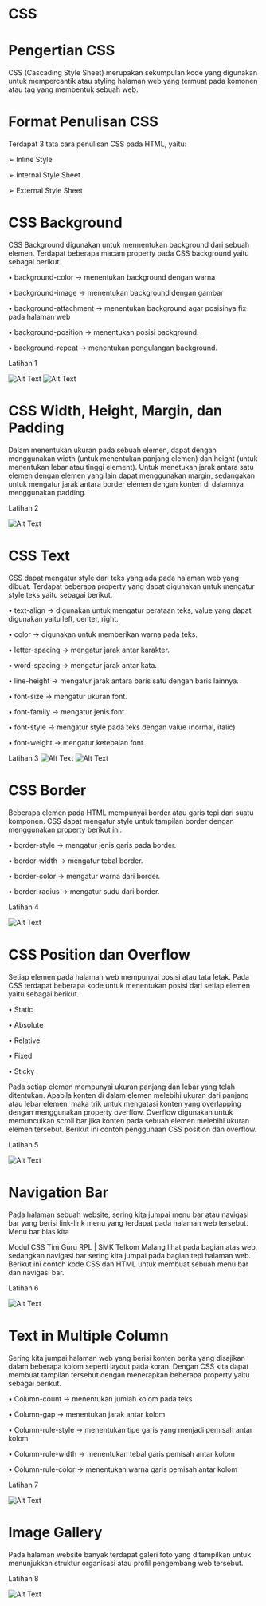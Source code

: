 # CSS

# Pengertian CSS

CSS (Cascading Style Sheet) merupakan sekumpulan kode yang digunakan
untuk mempercantik atau styling halaman web yang termuat pada komonen atau tag
yang membentuk sebuah web.

# Format Penulisan CSS

Terdapat 3 tata cara penulisan CSS pada HTML, yaitu:

➢ Inline Style

➢ Internal Style Sheet

➢ External Style Sheet

# CSS Background

CSS Background digunakan untuk mennentukan background dari sebuah elemen.
Terdapat beberapa macam property pada CSS background yaitu sebagai berikut.

• background-color → menentukan background dengan warna

• background-image → menentukan background dengan gambar

• background-attachment → menentukan background agar posisinya fix pada
halaman web

• background-position → menentukan posisi background.

• background-repeat → menentukan pengulangan background.


Latihan 1

![Alt Text](https://github.com/necha28/CSS/blob/master/lat1.1.PNG)
![Alt Text](https://github.com/necha28/CSS/blob/master/lat1.2.PNG)

# CSS Width, Height, Margin, dan Padding

Dalam menentukan ukuran pada sebuah elemen, dapat dengan menggunakan
width (untuk menentukan panjang elemen) dan height (untuk menentukan lebar
atau tinggi element). Untuk menetukan jarak antara satu elemen dengan elemen
yang lain dapat menggunakan margin, sedangakan untuk mengatur jarak antara
border elemen dengan konten di dalamnya menggunakan padding.


Latihan 2

![Alt Text](https://github.com/necha28/CSS/blob/master/lat2.PNG)

# CSS Text

CSS dapat mengatur style dari teks yang ada pada halaman web yang dibuat.
Terdapat beberapa property yang dapat digunakan untuk mengatur style teks yaitu
sebagai berikut.

• text-align → digunakan untuk mengatur perataan teks, value yang dapat
digunakan yaitu left, center, right.

• color → digunakan untuk memberikan warna pada teks.

• letter-spacing → mengatur jarak antar karakter.

• word-spacing → mengatur jarak antar kata.

• line-height → mengatur jarak antara baris satu dengan baris lainnya.

• font-size → mengatur ukuran font.

• font-family → mengatur jenis font.

• font-style → mengatur style pada teks dengan value (normal, italic)

• font-weight → mengatur ketebalan font.


Latihan 3
![Alt Text](https://github.com/necha28/CSS/blob/master/lat3.1.PNG)
![Alt Text](https://github.com/necha28/CSS/blob/master/lat3.2.PNG)

# CSS Border

Beberapa elemen pada HTML mempunyai border atau garis tepi dari suatu
komponen. CSS dapat mengatur style untuk tampilan border dengan
menggunakan property berikut ini.

• border-style → mengatur jenis garis pada border.

• border-width → mengatur tebal border.

• border-color → mengatur warna dari border.

• border-radius → mengatur sudu dari border.


Latihan 4

![Alt Text](https://github.com/necha28/CSS/blob/master/lat4.PNG)

# CSS Position dan Overflow

Setiap elemen pada halaman web mempunyai posisi atau tata letak. Pada CSS
terdapat beberapa kode untuk menentukan posisi dari setiap elemen yaitu sebagai
berikut.

• Static

• Absolute

• Relative

• Fixed

• Sticky

Pada setiap elemen mempunyai ukuran panjang dan lebar yang telah ditentukan.
Apabila konten di dalam elemen melebihi ukuran dari panjang atau lebar elemen,
maka trik untuk mengatasi konten yang overlapping dengan menggunakan property
overflow. Overflow digunakan untuk memunculkan scroll bar jika konten pada
sebuah elemen melebihi ukuran elemen tersebut. Berikut ini contoh penggunaan
CSS position dan overflow.


Latihan 5

![Alt Text](https://github.com/necha28/CSS/blob/master/lat5.1.PNG)

# Navigation Bar

Pada halaman sebuah website, sering kita jumpai menu bar atau navigasi bar yang
berisi link-link menu yang terdapat pada halaman web tersebut. Menu bar bias kita

Modul CSS Tim Guru RPL | SMK Telkom Malang
lihat pada bagian atas web, sedangkan navigasi bar sering kita jumpai pada bagian
tepi halaman web. Berikut ini contoh kode CSS dan HTML untuk membuat sebuah
menu bar dan navigasi bar.


Latihan 6

![Alt Text](https://github.com/necha28/CSS/blob/master/lat6.PNG)

# Text in Multiple Column

Sering kita jumpai halaman web yang berisi konten berita yang disajikan dalam
beberapa kolom seperti layout pada koran. Dengan CSS kita dapat membuat
tampilan tersebut dengan menerapkan beberapa property yaitu sebagai berikut.

• Column-count → menentukan jumlah kolom pada teks

• Column-gap → menentukan jarak antar kolom

• Column-rule-style → menentukan tipe garis yang menjadi pemisah antar kolom

• Column-rule-width → menentukan tebal garis pemisah antar kolom

• Column-rule-color → menentukan warna garis pemisah antar kolom


Latihan 7

![Alt Text](https://github.com/necha28/CSS/blob/master/lat7.PNG)

# Image Gallery

Pada halaman website banyak terdapat galeri foto yang ditampilkan untuk
menunjukkan struktur organisasi atau profil pengembang web tersebut.


Latihan 8

![Alt Text](https://github.com/necha28/CSS/blob/master/lat8.PNG)
